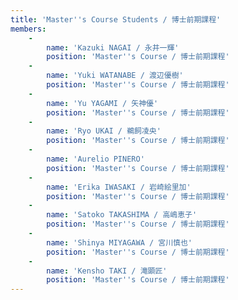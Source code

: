 ```yaml
---
title: 'Master''s Course Students / 博士前期課程'
members:
    -
        name: 'Kazuki NAGAI / 永井一輝'
        position: 'Master''s Course / 博士前期課程'
    -
        name: 'Yuki WATANABE / 渡辺優樹'
        position: 'Master''s Course / 博士前期課程'
    -
        name: 'Yu YAGAMI / 矢神優'
        position: 'Master''s Course / 博士前期課程'
    -
        name: 'Ryo UKAI / 鵜飼凌央'
        position: 'Master''s Course / 博士前期課程'
    -
        name: 'Aurelio PINERO'
        position: 'Master''s Course / 博士前期課程'
    -
        name: 'Erika IWASAKI / 岩崎絵里加'
        position: 'Master''s Course / 博士前期課程'
    -
        name: 'Satoko TAKASHIMA / 高嶋恵子'
        position: 'Master''s Course / 博士前期課程'
    -
        name: 'Shinya MIYAGAWA / 宮川慎也'
        position: 'Master''s Course / 博士前期課程'
    -
        name: 'Kensho TAKI / 滝顕匠'
        position: 'Master''s Course / 博士前期課程'
---
```



